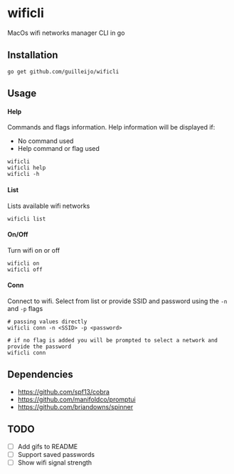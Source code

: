 # wificli
MacOs wifi networks manager CLI in go


## Installation
```
go get github.com/guilleijo/wificli
```

## Usage

#### Help
Commands and flags information. Help information will be displayed if:
- No command used
- Help command or flag used
```
wificli
wificli help
wificli -h
```

#### List
Lists available wifi networks
```
wificli list
```

#### On/Off
Turn wifi on or off
```
wificli on
wificli off
```

#### Conn
Connect to wifi. Select from list or provide SSID and password using the `-n` and `-p` flags
```
# passing values directly
wificli conn -n <SSID> -p <password>

# if no flag is added you will be prompted to select a network and provide the password
wificli conn
```

## Dependencies
- https://github.com/spf13/cobra
- https://github.com/manifoldco/promptui
- https://github.com/briandowns/spinner

## TODO
- [ ] Add gifs to README
- [ ] Support saved passwords
- [ ] Show wifi signal strength
